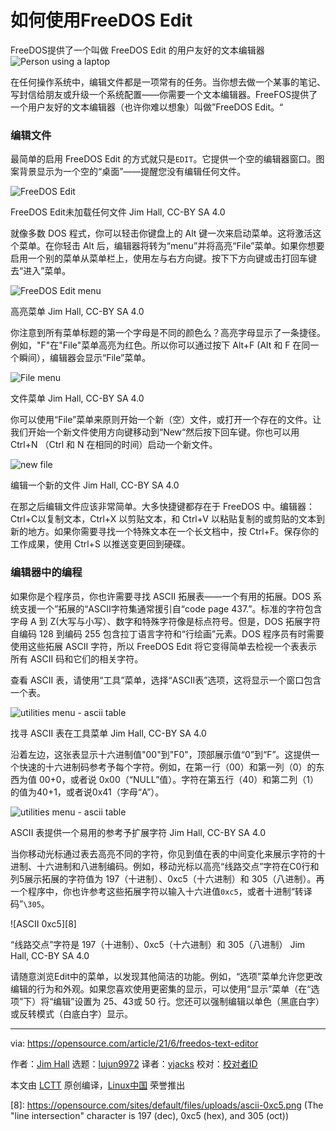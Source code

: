 [#]: subject: (How to use the FreeDOS text editor)
[#]: via: (https://opensource.com/article/21/6/freedos-text-editor)
[#]: author: (Jim Hall https://opensource.com/users/jim-hall)
[#]: collector: (lujun9972)
[#]: translator: (yjacks)
[#]: reviewer: ( )
[#]: publisher: ( )
[#]: url: ( )

如何使用FreeDOS Edit
======
FreeDOS提供了一个叫做 FreeDOS Edit 的用户友好的文本编辑器
![Person using a laptop][1]

在任何操作系统中，编辑文件都是一项常有的任务。当你想去做一个某事的笔记、写封信给朋友或升级一个系统配置——你需要一个文本编辑器。FreeFOS提供了一个用户友好的文本编辑器（也许你难以想象）叫做”FreeDOS Edit。“
### 编辑文件

最简单的启用 FreeDOS Edit 的方式就只是`EDIT`。它提供一个空的编辑器窗口。图案背景显示为一个空的“桌面”——提醒您没有编辑任何文件。

![FreeDOS Edit][2]

FreeDOS Edit未加载任何文件
Jim Hall, CC-BY SA 4.0

就像多数 DOS 程式，你可以轻击你键盘上的 Alt 键一次来启动菜单。这将激活这个菜单。在你轻击 Alt 后，编辑器将转为“menu”并将高亮“File”菜单。如果你想要启用一个别的菜单从菜单栏上，使用左与右方向键。按下下方向键或击打回车键去“进入”菜单。

![FreeDOS Edit menu][3]

高亮菜单
Jim Hall, CC-BY SA 4.0

你注意到所有菜单标题的第一个字母是不同的颜色么？高亮字母显示了一条捷径。例如，"F"在"File"菜单高亮为红色。所以你可以通过按下 Alt+F (Alt 和 F 在同一个瞬间），编辑器会显示“File”菜单。

![File menu][4]

文件菜单
Jim Hall, CC-BY SA 4.0

你可以使用“File”菜单来原则开始一个新（空）文件，或打开一个存在的文件。让我们开始一个新文件使用方向键移动到“New“然后按下回车键。你也可以用 Ctrl+N （Ctrl 和 N 在相同的时间）启动一个新文件。

![new file][5]

编辑一个新的文件
Jim Hall, CC-BY SA 4.0

在那之后编辑文件应该非常简单。大多快捷键都存在于 FreeDOS 中。编辑器：Ctrl+C以复制文本，Ctrl+X 以剪贴文本，和 Ctrl+V 以粘贴复制的或剪贴的文本到新的地方。如果你需要寻找一个特殊文本在一个长文档中，按 Ctrl+F。保存你的工作成果，使用 Ctrl+S 以推送变更回到硬碟。

### 编辑器中的编程

如果你是个程序员，你也许需要寻找 ASCII 拓展表——一个有用的拓展。DOS 系统支援一个”拓展的“ASCII字符集通常援引自“code page 437.”。标准的字符包含字母 A 到 Z(大写与小写）、数字和特殊字符像是标点符号。但是，DOS 拓展字符自编码 128 到编码 255 包含拉丁语言字符和“行绘画”元素。DOS 程序员有时需要使用这些拓展 ASCII 字符，所以 FreeDOS Edit 将它变得简单去检视一个表表示所有 ASCII 码和它们的相关字符。

查看 ASCII 表，请使用“工具”菜单，选择“ASCII表”选项，这将显示一个窗口包含一个表。

![utilities menu - ascii table][6]

找寻 ASCII 表在工具菜单
Jim Hall, CC-BY SA 4.0

沿着左边，这张表显示十六进制值"00"到"F0"，顶部展示值“0”到“F”。这提供一个快速的十六进制码参考予每个字符。例如，在第一行（00）和第一列（0）的东西为值 00+0，或者说 0x00（“NULL”值）。字符在第五行（40）和第二列（1）的值为40+1，或者说0x41（字母“A”）。

![utilities menu - ascii table][7]

ASCII 表提供一个易用的参考予扩展字符
Jim Hall, CC-BY SA 4.0

当你移动光标通过表去高亮不同的字符，你见到值在表的中间变化来展示字符的十进制、十六进制和八进制编码。例如，移动光标以高亮“线路交点”字符在C0行和列5展示拓展的字符值为 197（十进制）、0xc5（十六进制）和 305（八进制）。再一个程序中，你也许参考这些拓展字符以输入十六进值`0xc5`，或者十进制“转译码”`\305`。

![ASCII 0xc5][8]

“线路交点”字符是 197（十进制）、0xc5（十六进制）和 305（八进制）
Jim Hall, CC-BY SA 4.0

请随意浏览Edit中的菜单，以发现其他简洁的功能。例如，“选项”菜单允许您更改编辑的行为和外观。如果您喜欢使用更密集的显示，可以使用“显示”菜单（在“选项”下）将“编辑”设置为 25、43或 50 行。您还可以强制编辑以单色（黑底白字）或反转模式（白底白字）显示。

--------------------------------------------------------------------------------

via: https://opensource.com/article/21/6/freedos-text-editor

作者：[Jim Hall][a]
选题：[lujun9972][b]
译者：[yjacks](https://github.com/yjacks)
校对：[校对者ID](https://github.com/校对者ID)

本文由 [LCTT](https://github.com/LCTT/TranslateProject) 原创编译，[Linux中国](https://linux.cn/) 荣誉推出

[a]: https://opensource.com/users/jim-hall
[b]: https://github.com/lujun9972
[1]: https://opensource.com/sites/default/files/styles/image-full-size/public/lead-images/laptop_screen_desk_work_chat_text.png?itok=UXqIDRDD (Person using a laptop)
[2]: https://opensource.com/sites/default/files/uploads/edit.png (FreeDOS Edit without any files loaded)
[3]: https://opensource.com/sites/default/files/uploads/edit-menu.png (Highlighting the menu)
[4]: https://opensource.com/sites/default/files/uploads/edit-file.png (The File menu)
[5]: https://opensource.com/sites/default/files/uploads/edit-new.png (Editing a new file)
[6]: https://opensource.com/sites/default/files/uploads/utilities-ascii.png (Find the ASCII Table in the Utilities menu)
[7]: https://opensource.com/sites/default/files/uploads/ascii-table-0x00.png (The ASCII Table provides a handy reference for extended characters)
[8]: https://opensource.com/sites/default/files/uploads/ascii-0xc5.png (The "line intersection" character is 197 (dec), 0xc5 (hex), and 305 (oct))
